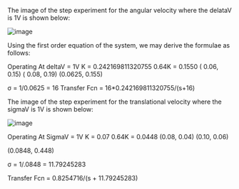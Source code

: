 
The image of the step experiment for the angular velocity where the delataV is 1V is shown below:

![image](https://user-images.githubusercontent.com/91347870/139517866-d6f4b9de-1832-4c85-a0e0-dd41a1fdd424.png)

Using the first order equation of the system, we may derive the formulae as follows:

Operating At deltaV = 1V
K = 0.242169811320755
0.64K = 0.1550
( 0.06, 0.15)
( 0.08, 0.19)
(0.0625, 0.155)

σ = 1/0.0625 = 16
Transfer Fcn = 16*0.242169811320755/(s+16)

The image of the step experiment for the translational velocity where the sigmaV is 1V is shown below:

![image](https://user-images.githubusercontent.com/91347870/139517969-5cd9eebe-43cb-4be0-9682-c0e6de0f60bc.png)

Operating At SigmaV = 1V
K = 0.07
0.64K = 0.0448
(0.08, 0.04)
(0.10, 0.06)

(0.0848, 0.448)

σ = 1/.0848 = 11.79245283

Transfer Fcn = 0.8254716/(s + 11.79245283)
